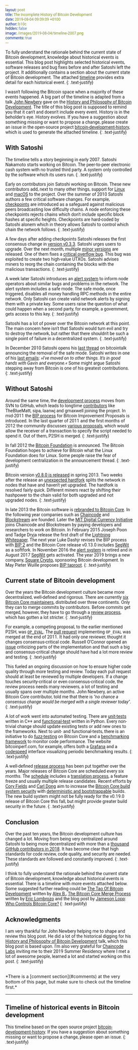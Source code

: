 ```yaml
---
layout: post
title: The Incomplete History of Bitcoin Development
date: 2019-08-04 09:09:09 +0100
author: b10c
hidden: false
image: /images/2019-08-04/timeline-2007.png
comments: true
---
```


To fully understand the rationale behind the current state of Bitcoin development, knowledge about historical events is essential.
This blog post highlights selected historical events, software releases and bug fixes before and after Satoshi left the project.
It additionally contains a section about the current state of Bitcoin development.
The attached [timeline](#timeline-bitcoin-history) provides extra detail for each historical event.
{: .text-justify}

I wasn't following the Bitcoin space when a majority of these events happened.
A big part of the timeline is adapted from a talk [John Newbery](https://twitter.com/jfnewbery) gave on the [History and Philosophy of Bitcoin Development](https://www.meetup.com/BitDevsNYC/events/262321510/).
The title of this blog post is supposed to remind you that it can't and doesn't include every event.
History is in the beholder's eye.
History evolves.
If you have a suggestion about something missing or want to propose a change, please create an issue in the open-source project [bitcoin-development-history](https://github.com/0xB10C/bitcoin-development-history), which is used to generate the attached timeline.
{: .text-justify}

## With Satoshi

The timeline tells a story beginning in early 2007.
Satoshi Nakamoto starts working on Bitcoin.
The peer-to-peer electronic cash system with no trusted third party.
A system only controlled by the software which its users run.
{: .text-justify}

Early on contributors join Satoshi working on Bitcoin.
These new contributors add, next to many other things, support for [Linux](#2009-release-0-2-0) and [macOS](#2010-release-0-3-0) to the project.
Over the summer of 2010 Satoshi authors a few critical software changes.
For example, [checkpoints](#2010-release-0-3-2) are introduced as a safeguard against malicious peers broadcasting low difficulty chains.
A node enforcing these checkpoints rejects chains which don't include specific block hashes at specific heights.
Checkpoints are hard-coded by Satoshi alonem which in theory allows Satoshi to control which chain the network follows.
{: .text-justify}

A few days after adding checkpoints Satoshi releases the first consensus change in [version v0.3.3](#2010-release-0-3-3).
Satoshi urges users to upgrade.
Over the next month, multiple [minor versions](#2010-release-multiple-0-3-xx) are released.
One of them fixes a [critical overflow bug](#2010-bug-overflow-bug).
This bug was exploited to create two high-value UTXOs.
Satoshi advises miners to reorg the chain containing the blocks with the malicious transactions.
{: .text-justify}

A week later Satoshi introduces an [alert system](#2010-post-alert-system) to inform node operators about similar bugs and problems in the network.
The alert system includes a safe mode.
The safe mode, once triggered, disables all money handling RPC methods in the entire network.
Only Satoshi can create valid network alerts by signing them with a private key.
Some users raise the question of what could happen when a second party, for example, a government, gets access to this key.
{: .text-justify}

Satoshi has a lot of power over the Bitcoin network at this point.
The main concern here isn't that Satoshi would turn evil and try to destroy the network, but rather that there shouldn't be such a single point of failure in a decentralized system.
{: .text-justify}

In December 2010 Satoshi opens his [last thread](#2010-post-final) on bitcointalk announcing the removal of the safe mode.
Satoshi writes in one of his [last emails](#2011-other-last-contact-satoshi):
*»I've moved on to other things. It's in good hands with Gavin and everyone.«*
Some might argue Satoshi stepping away from Bitcoin is one of his greatest contributions.
{: .text-justify}


## Without Satoshi

Around the same time, the [development process](#2010-other-moved-to-github) moves from SVN to GitHub, which leads to longtime [contributors](#2011-other-new-contributors) like TheBlueMatt, sipa, laanwj and gmaxwell joining the project.
In mid-2011 the [BIP process](#2011-other-first-bip) for Bitcoin Improvement Proposals is introduced.
In the last quarter of 2011 and the first months of 2012 the community discusses [various proposals](#2011-other-p2sh), which would allow the receiver of a transaction to specify the script needed to spend it.
Out of them, P2SH is merged.
{: .text-justify}

In fall 2012 the [Bitcoin Foundation](#2012-other-bitcoin-foundation) is announced.
The Bitcoin Foundation hopes to achieve for Bitcoin what the Linux Foundation does for Linux.
Some people raise the fear of development centralization in the announcement thread.
{: .text-justify}

Bitcoin version [v0.8.0 is released](#2013-release-0-8-0) in spring 2013.
Two weeks after the release an [unexpected hardfork](#2013-bug-hardfork) splits the network in nodes that have and haven't yet upgraded.
The hardfork is resolved fairly quick.
Different miners react by shifting their hashpower to the chain valid for both upgraded and not upgraded nodes.
{: .text-justify}

In late 2013 the Bitcoin software is [rebranded to Bitcoin Core](#2013-other-rebranding-to-core).
In the following year companies such as [Chaincode](#2014-company-chaincode) and [Blockstream](#2014-company-blockstream) are founded.
Later the [MIT Digital Currency Initiative](#2015-other-mit-dci) joins Chaincode and Blockstream by paying developers and researchers to work on Bitcoin.
In February 2015 Joseph Poon and Tadge Dryja release the first draft of the [Lightning Whitepaper](#2015-other-lightning-whitepaper).
The next year Luke Dashjr revises the BIP process with [BIP 2](#2016-other-bip-2) and the Bitcoin Core release v0.13.0 includes [SegWit](#2016-release-0-13-1) as a softfork.
In November 2016 the [alert system](#2016-other-alert-system-retired) is retired and in August 2017 [SegWit](#2017-other-segwit-activated) gets activated.
The year 2019 brings a new company, [Square Crypto](#2019-company-squarecrypto), sponsoring Bitcoin development.
In May Pieter Wuille proposes [BIP taproot](#2019-post-taproot).
{: .text-justify}

## Current state of Bitcoin development

Over the years the Bitcoin development culture became more decentralized, well-defined and rigorous.
There are currently [six Bitcoin Core maintainers](https://bitcointalk.org/index.php?topic=1774750.0), distributed over three continents.
Only they can to merge commits by contributors.
Before commits get merged, however, they have to go through a [review process](https://github.com/bitcoin/bitcoin/blob/master/CONTRIBUTING.md#peer-review), which has gotten a lot stricter.
{: .text-justify}

For example, a competing proposal, to the earlier mentioned P2SH, was [`OP_EVAL`](#2011-other-p2sh).
The [pull request](https://github.com/bitcoin/bitcoin/pull/669) implementing `OP_EVAL` was merged at the end of 2011.
It had only one reviewer, thought it changes consensus-critical code.
Russell O’Connor opened an [issue](https://github.com/bitcoin/bitcoin/issues/729) criticizing parts of the implementation and that such a big and consensus-critical change should have had a lot more review and testing.
{: .text-justify}

This fueled an ongoing discussion on how to ensure higher code quality through more testing and review.
Today each pull request should at least be reviewed by multiple developers.
If a change touches security-critical or even consensus-critical code, the review process needs many reviewers, a lot of testing and usually spans over multiple months.
John Newbery, an active Bitcoin Core contributor, told me that there is _"no chance a consensus change would be merged with a single reviewer today"_.
{: .text-justify}

A lot of work went into automated testing.
There are [unit-tests](https://github.com/bitcoin/bitcoin/blob/master/src/test/README.md) written in C++ and [functional-test](https://github.com/bitcoin/bitcoin/blob/master/test/functional/README.md) written in Python.
Every non-trivial change should update existing tests or add new ones to the frameworks.
Next to unit- and functional-tests, there is an initiative to do [fuzz-testing](https://github.com/bitcoin/bitcoin/blob/master/doc/fuzzing.md) on Bitcoin Core and a [benchmarking framework](https://github.com/bitcoin/bitcoin/blob/master/doc/benchmarking.md) to monitor code performance.
The website bitcoinperf.com, for example, offers both a [Grafana]((https://bitcoinperf.com/d/YiV16Vsik/overview)) and a [codespeed](https://codespeed.bitcoinperf.com/) interface visualizing periodic benchmarking results.
{: .text-justify}

A well-defined [release process](https://github.com/bitcoin/bitcoin/blob/master/doc/release-process.md) has been put together over the years.
Major releases of Bitcoin Core are scheduled every six months.
The [schedule](https://github.com/bitcoin/bitcoin/issues/15940) includes a [translation process](https://github.com/bitcoin/bitcoin/blob/master/doc/translation_process.md), a feature freeze and usually multiple release candidates.
Recent efforts by [Cory Fields](https://github.com/theuni) and [Carl Dong](https://twitter.com/carl_dong) aim to increase the [Bitcoin Core build system security](https://www.youtube.com/watch?v=I2iShmUTEl8) with [deterministic and bootstrappable](https://github.com/bitcoin/bitcoin/blob/master/contrib/guix/README.md) builds.
The new build system might not be fully ready for the v0.19.0 release of Bitcoin Core this fall, but might provide greater build security in the future.
{: .text-justify}

## Conclusion

Over the past ten years, the Bitcoin development culture has changed a lot.
Moving from being very centralized around Satoshi to being more decentralized with more than a [thousand GitHub contributors in 2018](https://twitter.com/_jonasschnelli_/status/1080713877355081729).
It has become clear that high standards for code review, code quality, and security are needed.
These standards are followed and constantly improved.
{: .text-justify}

I think to fully understand the rationale behind the current state of Bitcoin development, knowledge about historical events is essential.
There is a timeline with more events attached below.
Some suggested further reading could be [The Tao Of Bitcoin Development](https://medium.com/@bergealex4/the-tao-of-bitcoin-development-ff093c6155cd) written by [Alex B.](https://twitter.com/bergealex4), [The Bitcoin Core Merge Process](https://medium.com/@elombrozo/the-bitcoin-core-merge-process-74687a09d81d) written by [Eric Lombrozo](https://twitter.com/eric_lombrozo) and the blog post by [Jameson Lopp](https://twitter.com/lopp): [Who Controls Bitcoin Core?](https://blog.lopp.net/who-controls-bitcoin-core-/)
{: .text-justify}


## Acknowledgments
I am very thankful for John Newbery helping me to shape and review this blog post.
He did a lot of the historical digging for his [History and Philosophy of Bitcoin Development](https://www.meetup.com/BitDevsNYC/events/262321510/) talk, which this blog post is based upon.
I'm also very grateful for [Chaincode Labs](https://chaincode.com) inviting me to their 2019 Summer Residency where I met a lot of awesome people, learned a lot and started working on this post.
{: .text-justify}


<br>
*There is a [comment section](#comments) at the very bottom of this page, but make sure to check out the timeline first.* 
<hr style="border-top: 0px solid #ffffff0f;">

## Timeline of historical events in Bitcoin development 

This timeline based on the open source project [bitcoin-development-history](https://github.com/0xB10C/bitcoin-development-history).
If you have a suggestion about something missing or want to propose a change, please open an issue.
{: .text-justify}

<br>

<div class="timeline" id="timeline-bitcoin-history"></div> 

<br><br><br>

<div id="comments"></div> 

<script>
  function loadJSON(url, callback) {

    var xobj = new XMLHttpRequest();
    xobj.overrideMimeType("application/json");
    xobj.open('GET', url, true);
    xobj.onreadystatechange = function () {
      if (xobj.readyState == 4 && xobj.status == "200") {
        // Required use of an anonymous callback as .open will NOT return a value but simply returns undefined in asynchronous mode
        callback(xobj.responseText);
      }
    };
    xobj.send(null);
  }

  function createTimepointElement(timepoint) {
    var timepointDiv = document.createElement("div");
    timepointDiv.classList.add("timepoint");
    timepointDiv.id = timepoint.id;
    side = timepointIndex % 2 == 0 ? "left" : "right";
    timepointDiv.classList.add(side);

    var contentDiv = document.createElement("div");
    contentDiv.classList.add("content");
    contentDiv.classList.add("type-" + timepoint.type);

    var titleH3 = document.createElement("h3");
    var titleText = document.createTextNode(timepoint.title);
    titleH3.appendChild(titleText);

    var linkSmall = document.createElement("small")
    var linkAnchor = document.createElement("a");
    var linkText = document.createTextNode(" 🔗");
    linkAnchor.classList.add("timepoint-link")
    linkAnchor.href = "#" + timepoint.id;
    linkAnchor.appendChild(linkText);
    linkSmall.appendChild(linkAnchor);
    titleH3.appendChild(linkSmall);

    contentDiv.append(titleH3);

    for (paragraphIndex in timepoint.paragraphs) {
      var paragraph = document.createElement("p");
      var text = document.createTextNode(timepoint.paragraphs[paragraphIndex]);

      paragraph.appendChild(text);
      contentDiv.appendChild(paragraph);
    }

    for (linkIndex in timepoint.links) {
      var link = timepoint.links[linkIndex]

      if(linkIndex > 0){ // add seperator
        var seperator = document.createElement("span");
        var septext = document.createTextNode(",  ");
        seperator.appendChild(septext)
        contentDiv.appendChild(seperator);
      }

      var anchor = document.createElement("a");
      var label = document.createTextNode(link.label);
      anchor.appendChild(label)
      anchor.href = link.link;

      contentDiv.appendChild(anchor);
    }

    timepointDiv.append(contentDiv);
    return timepointDiv;
  }


  window.onload = function () {

    loadJSON("https://bitcoin-development-history.b10c.me/bitcoin-history.json", function (response) {
      var timepoints = JSON.parse(response);

      var timeline = document.getElementById("timeline-bitcoin-history")

      for (timepointIndex in timepoints) {
        timepoint = timepoints[timepointIndex]
        timepointDiv = createTimepointElement(timepoint)
        timeline.appendChild(timepointDiv);
      }
    });
  }
</script>



<style>
  * {
    box-sizing: border-box;
    font-family: 'Roboto', sans-serif;
  }


  .timeline {
    position: relative;
    margin: 0 auto;
    max-width: 1200px;
  }

  .timeline::after {
    content: '';
    position: absolute;
    width: 6px;
    background-color: #dedede;
    top: 0;
    bottom: 0;
    left: 50%;
    margin-left: 0px;
    border-radius: 3px;
  }

  .timepoint {
    position: relative;
    background-color: inherit;
    width: 50%;
  }

  .timepoint.left {
    padding: 0px 40px 10px 0px;
    left: 0;
  }

  .timepoint.right {
    padding: 0px 0px 10px 40px;
    left: 50%;
  }

  .timepoint h3 {
    margin: 0;
  }

  

  /* The circles on the timeline */
  .timepoint::after {
    box-shadow: 0 4px 8px 0 rgba(0, 0, 0, 0.1), 0 6px 20px 0 rgba(0, 0, 0, 0.1);
    content: '';
    position: absolute;
    width: 15px;
    height: 15px;
    right: -10.5px;
    background-color: #999999;
    border: 4px solid #999999;
    top: 23px;
    border-radius: 50%;
    z-index: 1;
  }

  /* Fix the circle for timepoints on the right side */
  .right::after {
    left: -4.5px;
  }

  /* Add arrows to the left timepoint (pointing right) */
  .left::before {
    content: " ";
    height: 0;
    position: absolute;
    top: 22px;
    width: 0;
    z-index: 1;
    right: 30px;
    border: medium solid gray;
    border-width: 10px 0 10px 10px;
    border-color: transparent transparent transparent #efefef;
  }

  /* Add arrows to the right timepoint (pointing left) */
  .right::before {
    content: " ";
    height: 0;
    position: absolute;
    top: 22px;
    width: 0;
    z-index: 1;
    left: 30px;
    border: medium solid gray;
    border-width: 10px 10px 10px 0;
    border-color: transparent #efefef transparent transparent;
  }

  /* The actual content */
  .content {
    box-shadow: 0 4px 8px 0 rgba(0, 0, 0, 0.1), 0 6px 20px 0 rgba(0, 0, 0, 0.1);
    padding: 15px 10px 20px 25px;
    background-color: #efefef;
    position: relative;
  }

  .right .content {
    border-right: 0.5rem solid;
  }

  .left .content {
    border-left: 0.5rem solid;
  }

  .timepoint-link{
    text-decoration: none;
    opacity: 1;
  }

  .content.type-bug {
    border-image: linear-gradient(45deg,rgba(240, 37, 1, 0.75),rgba(255, 0, 0, 0.925)) 1 100%;
  }
  
  .content.type-release {
    border-image: linear-gradient(45deg, rgba(9, 170, 219, 0.75) 0%, rgba(0, 132, 255, 0.75)) 1 100%;
  }

  .content.type-company {
    border-image: linear-gradient(45deg, rgba(219, 250, 15, 0.75) 0%, rgba(176, 238, 4, 0.75)) 1 100%;  
  }

  .content.type-other {
    border-image: linear-gradient(45deg, rgba(10, 226, 179, 0.75) 0%, rgba(5, 245, 185, 0.75)) 1 100%; 
  }

  .content.type-post {
    border-image: linear-gradient(45deg, rgba(240, 225, 60, 0.75) 0%, rgba(250, 229, 0, 0.75)) 1 100%; 
  }

</style>

